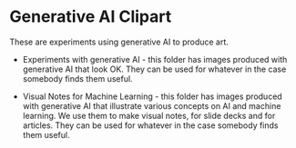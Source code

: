 # Generative AI Clipart

These are experiments using generative AI to produce art.   

* Experiments with generative AI - this folder has images produced with generative AI that look OK.  They can be used for whatever in the case somebody finds them useful.        


* Visual Notes for Machine Learning - this folder has images produced with generative AI that illustrate various concepts on AI and machine learning.  We use them to make visual notes, for slide decks and for articles. They can be used for whatever in the case somebody finds them useful.     


